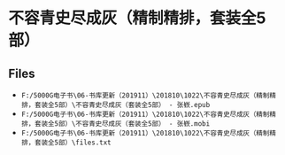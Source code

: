 # 不容青史尽成灰（精制精排，套装全5部）

## Files

- `F:/5000G电子书\06-书库更新（201911）\201810\1022\不容青史尽成灰（精制精排，套装全5部）\不容青史尽成灰（套装全5部） - 张嵚.epub`
- `F:/5000G电子书\06-书库更新（201911）\201810\1022\不容青史尽成灰（精制精排，套装全5部）\不容青史尽成灰（套装全5部） - 张嵚.mobi`
- `F:/5000G电子书\06-书库更新（201911）\201810\1022\不容青史尽成灰（精制精排，套装全5部）\files.txt`
